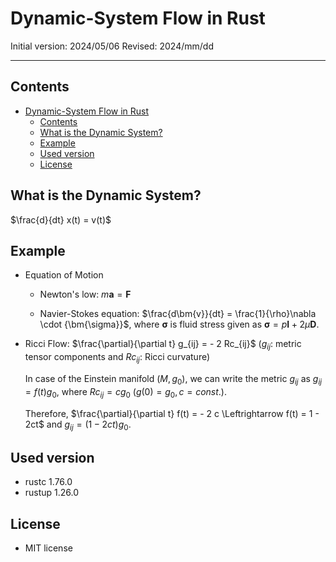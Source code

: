 # Dynamic-System Flow in Rust

Initial version: 2024/05/06
Revised: 2024/mm/dd

---

## Contents

- [Dynamic-System Flow in Rust](#dynamic-system-flow-in-rust)
  - [Contents](#contents)
  - [What is the Dynamic System?](#what-is-the-dynamic-system)
  - [Example](#example)
  - [Used version](#used-version)
  - [License](#license)

## What is the Dynamic System?

$\frac{d}{dt} x(t) = v(t)$

## Example

- Equation of Motion

  - Newton's low: $m\bm{a} = \bm{F}$

  - Navier-Stokes equation:
    $\frac{d\bm{v}}{dt} = \frac{1}{\rho}\nabla \cdot {\bm{\sigma}}$,
    where $\bm{\sigma}$ is fluid stress given as
    $\bm{\sigma} = p\bm{I} + 2\mu\bm{D}$.

- Ricci Flow: $\frac{\partial}{\partial t} g_{ij} = - 2 Rc_{ij}$
  ($g_{ij}$: metric tensor components and $Rc_{ij}$: Ricci curvature)

  In case of the Einstein manifold $(M, g_0)$, we can write the metric $g_{ij}$ as
  $g_{ij} = f(t) g_0$, where $Rc_{ij} = c g_0$
  $(g(0) = g_0, c = const.)$.

  Therefore, $\frac{\partial}{\partial t} f(t) = - 2 c \Leftrightarrow f(t) = 1 - 2ct$ and $g_{ij} = (1 - 2ct) g_0$.

<!-- - Using Gnuplot and Plotters
  \*for instance, below: -->

<!-- <p align="center">
  <img src="rst\2d_laplace.png", width="80%">
  <img src="rst\2d_laplace2.png", width="80%">
</p> -->

## Used version

- rustc 1.76.0
- rustup 1.26.0

## License

- MIT license
